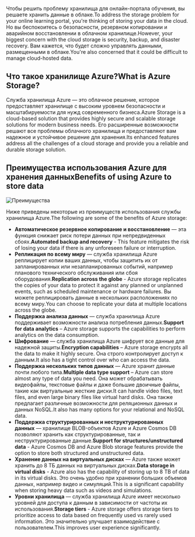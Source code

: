 <span data-ttu-id="ad0da-101">Чтобы решить проблему хранилища для онлайн-портала обучения, вы решаете хранить данные в облаке.</span><span class="sxs-lookup"><span data-stu-id="ad0da-101">To address the storage problem for your online learning portal, you're thinking of storing your data in the cloud.</span></span> <span data-ttu-id="ad0da-102">Но вы беспокоитесь о безопасности, резервном копировании и аварийном восстановлении в облачном хранилище.</span><span class="sxs-lookup"><span data-stu-id="ad0da-102">However, your biggest concern with the cloud storage is security, backup, and disaster recovery.</span></span> <span data-ttu-id="ad0da-103">Вам кажется, что будет сложно управлять данными, размещенными в облаке.</span><span class="sxs-lookup"><span data-stu-id="ad0da-103">You're also concerned that it could be difficult to manage cloud-hosted data.</span></span>

## <a name="what-is-azure-storage"></a><span data-ttu-id="ad0da-104">Что такое хранилище Azure?</span><span class="sxs-lookup"><span data-stu-id="ad0da-104">What is Azure Storage?</span></span>

<span data-ttu-id="ad0da-105">Служба хранилища Azure — это облачное решение, которое предоставляет хранилище с высоким уровнем безопасности и масштабируемости для нужд современного бизнеса.</span><span class="sxs-lookup"><span data-stu-id="ad0da-105">Azure Storage is a cloud-based solution that provides highly secure and scalable storage solutions for modern business needs.</span></span> <span data-ttu-id="ad0da-106">Его расширенные возможности решают все проблемы облачного хранилища и предоставляют вам надежное и устойчивое решение для хранения.</span><span class="sxs-lookup"><span data-stu-id="ad0da-106">Its enhanced features address all the challenges of a cloud storage  and provide you a reliable and durable storage solution.</span></span>

## <a name="benefits-of-using-azure-to-store-data"></a><span data-ttu-id="ad0da-107">Преимущества использования Azure для хранения данных</span><span class="sxs-lookup"><span data-stu-id="ad0da-107">Benefits of using Azure to store data</span></span>

![Преимущества](../images/Benefits.png)

<span data-ttu-id="ad0da-109">Ниже приведены некоторые из преимуществ использования службы хранилища Azure.</span><span class="sxs-lookup"><span data-stu-id="ad0da-109">The following are some of the benefits of Azure storage:</span></span>

- <span data-ttu-id="ad0da-110">**Автоматическое резервное копирование и восстановление** — эта функция снижает риск потери данных при непредвиденных сбоях.</span><span class="sxs-lookup"><span data-stu-id="ad0da-110">**Automated backup and recovery** -  This feature mitigates the risk of losing your data if there is any unforeseen failure or interruption.</span></span>
- <span data-ttu-id="ad0da-111">**Репликация по всему миру** — служба хранилища Azure реплицирует копии ваших данных, чтобы защитить их от запланированных или незапланированных событий, например планового технического обслуживания или сбоя оборудования.</span><span class="sxs-lookup"><span data-stu-id="ad0da-111">**Replication across the globe** - Azure storage replicates the copies of your data to protect it against any planned or unplanned events, such as scheduled maintenance or hardware failures.</span></span> <span data-ttu-id="ad0da-112">Вы можете реплицировать данные в нескольких расположениях по всему миру.</span><span class="sxs-lookup"><span data-stu-id="ad0da-112">You can choose to replicate your data at multiple locations across the globe.</span></span>
- <span data-ttu-id="ad0da-113">**Поддержка анализа данных** — служба хранилища Azure поддерживает возможности анализа потребления данных.</span><span class="sxs-lookup"><span data-stu-id="ad0da-113">**Support for data analytics** – Azure storage supports the capabilities to perform analytics on the data consumption.</span></span>
- <span data-ttu-id="ad0da-114">**Шифрование** — служба хранилища Azure шифрует все данные для надежной защиты.</span><span class="sxs-lookup"><span data-stu-id="ad0da-114">**Encryption capabilities** – Azure storage encrypts all the data to make it highly secure.</span></span> <span data-ttu-id="ad0da-115">Она строго контролирует доступ к данным.</span><span class="sxs-lookup"><span data-stu-id="ad0da-115">It also has a tight control over who can access the data.</span></span>
- <span data-ttu-id="ad0da-116">**Поддержка нескольких типов данных** — Azure хранит данные почти любого типа.</span><span class="sxs-lookup"><span data-stu-id="ad0da-116">**Multiple data type support** – Azure can store almost any type of data you need.</span></span> <span data-ttu-id="ad0da-117">Она может обрабатывать видеофайлы, текстовые файлы и даже большие двоичные файлы, такие как виртуальные жесткие диски.</span><span class="sxs-lookup"><span data-stu-id="ad0da-117">It can handle video files, text files, and even large binary files like virtual hard disks.</span></span> <span data-ttu-id="ad0da-118">Она также предлагает различные возможности для реляционных данных и данных NoSQL.</span><span class="sxs-lookup"><span data-stu-id="ad0da-118">It also has many options for your relational and NoSQL data.</span></span>
- <span data-ttu-id="ad0da-119">**Поддержка структурированных и неструктурированных данных** — хранилище BLOB-объектов Azure и Azure Cosmos DB позволяют хранить как структурированные, так и неструктурированные данные.</span><span class="sxs-lookup"><span data-stu-id="ad0da-119">**Support for structures/unstructured data** - Azure Cosmos DB and Azure Blob storage features provide the option to store both structured and unstructured data.</span></span>
- <span data-ttu-id="ad0da-120">**Хранение данных на виртуальных дисках** — Azure также может хранить до 8 ТБ данных на виртуальных дисках.</span><span class="sxs-lookup"><span data-stu-id="ad0da-120">**Data storage in virtual disks** - Azure also has the capability of storing up to 8 TB of data in its virtual disks.</span></span> <span data-ttu-id="ad0da-121">Это очень удобно при хранении больших объемов данных, например видео и симуляций.</span><span class="sxs-lookup"><span data-stu-id="ad0da-121">This is a significant capability when storing heavy data such as videos and simulations.</span></span>
- <span data-ttu-id="ad0da-122">**Уровни хранилища** — служба хранилища Azure имеет несколько уровней для доступа к данным в зависимости от частоты их использования.</span><span class="sxs-lookup"><span data-stu-id="ad0da-122">**Storage tiers** - Azure storage offers storage tiers to prioritize access to data based on frequently used vs rarely used information.</span></span> <span data-ttu-id="ad0da-123">Это значительно улучшает взаимодействие с пользователем.</span><span class="sxs-lookup"><span data-stu-id="ad0da-123">This improves user experience significantly.</span></span>

